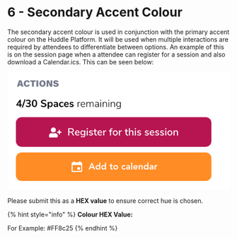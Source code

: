 # 6 - Secondary Accent Colour

The secondary accent colour is used in conjunction with the primary accent colour on the Huddle Platform. It will be used when multiple interactions are required by attendees to differentiate between options. An example of this is on the session page when a attendee can register for a session and also download a Calendar.ics. This can be seen below: 

![](../../.gitbook/assets/screenshot-2021-02-08-at-10.23.36.png)

Please submit this as a **HEX value** to ensure correct hue is chosen.

{% hint style="info" %}
**Colour HEX Value:**

For Example: \#FF8c25
{% endhint %}

